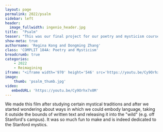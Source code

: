 ```yaml
---
layout: page
permalink: 2022/psalm
sidebar: left
header:
  image_fullwidth: ingenio_header.jpg
title:  "Psalm"
teaser: "This was our final project for our poetry and mysticism course, in which we explored the limits of language through apophasis, music, and film."
show-meta: true
authorname: 'Regina Kong and Dongming Zhang'
class: 'COMPLIT 184A: Poetry and Mysticism'
breadcrumb: true
categories:
    - 2022
    - Reimagining
iframe: "<iframe width='970' height='546' src='https://youtu.be/Cy9Orhx7x0M' frameborder='0' allowfullscreen></iframe>"
image:
    thumb: 'psalm_thumb.jpg'
video:
   embedURL: 'https://youtu.be/Cy9Orhx7x0M'
---
```

We made this film after studying certain mystical traditions and after we started wondering about ways in which we could embody language, taking it outside the bounds of written text and releasing it into the "wild" (e.g. off Stanford's campus). It was so much fun to make and is indeed dedicated to the Stanford mystics.